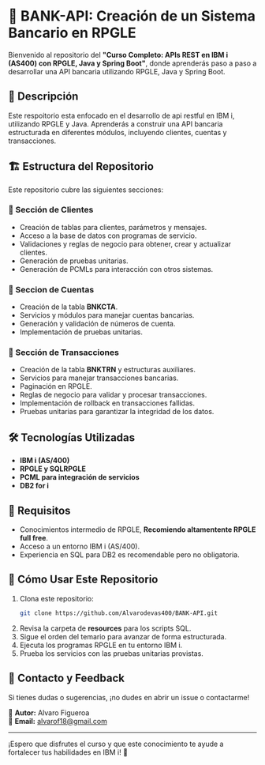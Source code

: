 # 📌 BANK-API: Creación de un Sistema Bancario en RPGLE

Bienvenido al repositorio del **"Curso Completo: APIs REST en IBM i (AS400) con RPGLE, Java y Spring Boot"**, donde aprenderás paso a paso a desarrollar una API bancaria utilizando RPGLE, Java y Spring Boot.

## 🚀 Descripción
Este respoitorio esta enfocado en el desarrollo de api restful en IBM i, utilizando RPGLE y Java. Aprenderás a construir una API bancaria estructurada en diferentes módulos, incluyendo clientes, cuentas y transacciones.

## 🏗️ Estructura del Repositorio
Este repositorio cubre las siguientes secciones:

### 📌 Sección de Clientes
- Creación de tablas para clientes, parámetros y mensajes.
- Acceso a la base de datos con programas de servicio.
- Validaciones y reglas de negocio para obtener, crear y actualizar clientes.
- Generación de pruebas unitarias.
- Generación de PCMLs para interacción con otros sistemas.

### 📌 Seccion de Cuentas
- Creación de la tabla **BNKCTA**.
- Servicios y módulos para manejar cuentas bancarias.
- Generación y validación de números de cuenta.
- Implementación de pruebas unitarias.

### 📌 Sección de Transacciones
- Creación de la tabla **BNKTRN** y estructuras auxiliares.
- Servicios para manejar transacciones bancarias.
- Paginación en RPGLE.
- Reglas de negocio para validar y procesar transacciones.
- Implementación de rollback en transacciones fallidas.
- Pruebas unitarias para garantizar la integridad de los datos.

## 🛠️ Tecnologías Utilizadas
- **IBM i (AS/400)**
- **RPGLE y SQLRPGLE**
- **PCML para integración de servicios**
- **DB2 for i**

## 📌 Requisitos
- Conocimientos intermedio de RPGLE, **Recomiendo altamentente RPGLE full free**.
- Acceso a un entorno IBM i (AS/400).
- Experiencia en SQL para DB2 es recomendable pero no obligatoria.

## 📖 Cómo Usar Este Repositorio
1. Clona este repositorio:
   ```sh
   git clone https://github.com/Alvarodevas400/BANK-API.git
   ```
2. Revisa la carpeta de **resources** para los scripts SQL.
3. Sigue el orden del temario para avanzar de forma estructurada.
4. Ejecuta los programas RPGLE en tu entorno IBM i.
5. Prueba los servicios con las pruebas unitarias provistas.

## 📢 Contacto y Feedback
Si tienes dudas o sugerencias, ¡no dudes en abrir un issue o contactarme!

🔹 **Autor:** Alvaro Figueroa  
🔹 **Email:** alvarof18@gmail.com 

---

¡Espero que disfrutes el curso y que este conocimiento te ayude a fortalecer tus habilidades en IBM i! 🚀

